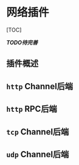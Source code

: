 
# 网络插件

[TOC]

***TODO待完善***


## 插件概述



## `http` Channel后端



## `http` RPC后端



## `tcp` Channel后端



## `udp` Channel后端


